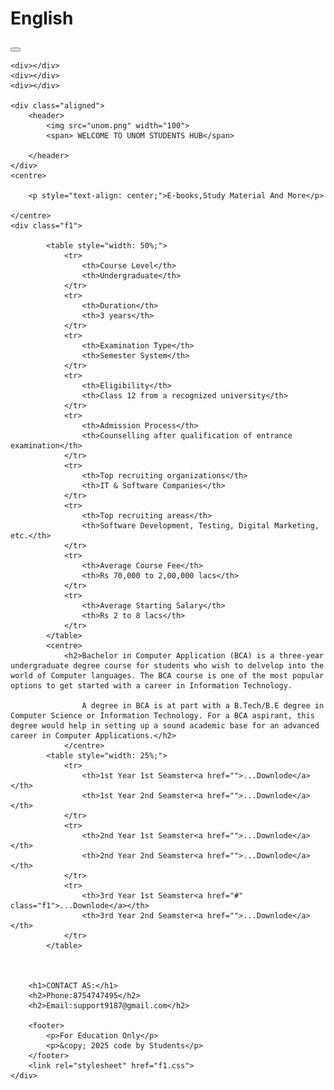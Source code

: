 # English
<!DOCTYPE html>
<html>
<head>
    <title>UNOM BCA DEPARTMENT SYLLABUS MATERIAL</title>
    <link rel="shortcut icon" type="img/jpg" href="unom.png"> 
    <meta name="viewport"
    content="width=device-width, inital-scale=1">   
    <div class="menu"></div>   
    <button class="menu"></button>
</head>
<body>
   
    <div></div>
    <div></div>
    <div></div>
    
    <div class="aligned">
        <header>
            <img src="unom.png" width="100">
            <span> WELCOME TO UNOM STUDENTS HUB</span>
            
        </header>
    </div>
    <centre>
        
        <p style="text-align: center;">E-books,Study Material And More</p>
      
    </centre>
    <div class="f1">
    
            <table style="width: 50%;">
                <tr>
                    <th>Course Level</th>
                    <th>Undergraduate</th>
                </tr>
                <tr>
                    <th>Duration</th>
                    <th>3 years</th>
                </tr>
                <tr>
                    <th>Examination Type</th>
                    <th>Semester System</th>
                </tr>
                <tr>
                    <th>Eligibility</th>
                    <th>Class 12 from a recognized university</th>
                </tr>
                <tr>
                    <th>Admission Process</th>
                    <th>Counselling after qualification of entrance examination</th>
                </tr>
                <tr>
                    <th>Top recruiting organizations</th>
                    <th>IT & Software Companies</th>
                </tr>
                <tr>
                    <th>Top recruiting areas</th>
                    <th>Software Development, Testing, Digital Marketing, etc.</th>
                </tr>
                <tr>
                    <th>Average Course Fee</th>
                    <th>Rs 70,000 to 2,00,000 lacs</th>
                </tr>
                <tr>
                    <th>Average Starting Salary</th>
                    <th>Rs 2 to 8 lacs</th>
                </tr>
            </table>
            <centre>
                <h2>Bachelor in Computer Application (BCA) is a three-year undergraduate degree course for students who wish to delvelop into the world of Computer languages. The BCA course is one of the most popular options to get started with a career in Information Technology. 

                    A degree in BCA is at part with a B.Tech/B.E degree in Computer Science or Information Technology. For a BCA aspirant, this degree would help in setting up a sound academic base for an advanced career in Computer Applications.</h2>
                </centre>
            <table style="width: 25%;">
                <tr>
                    <th>1st Year 1st Seamster<a href="">...Downlode</a></th>
                    <th>1st Year 2nd Seamster<a href="">...Downlode</a></th>
                </tr>
                <tr>
                    <th>2nd Year 1st Seamster<a href="">...Downlode</a></th>
                    <th>2nd Year 2nd Seamster<a href="">...Downlode</a></th>
                </tr>
                <tr>
                    <th>3rd Year 1st Seamster<a href="#" class="f1">...Downlode</a></th>
                    <th>3rd Year 2nd Seamster<a href="">...Downlode</a></th>
                </tr>
            </table>
      
       
       
        <h1>CONTACT AS:</h1>
        <h2>Phone:8754747495</h2>
        <h2>Email:support9187@gmail.com</h2>
       
        <footer>
            <p>For Education Only</p>
            <p>&copy; 2025 code by Students</p>
        </footer>
        <link rel="stylesheet" href="f1.css">
    </div>
</body>
</html>
